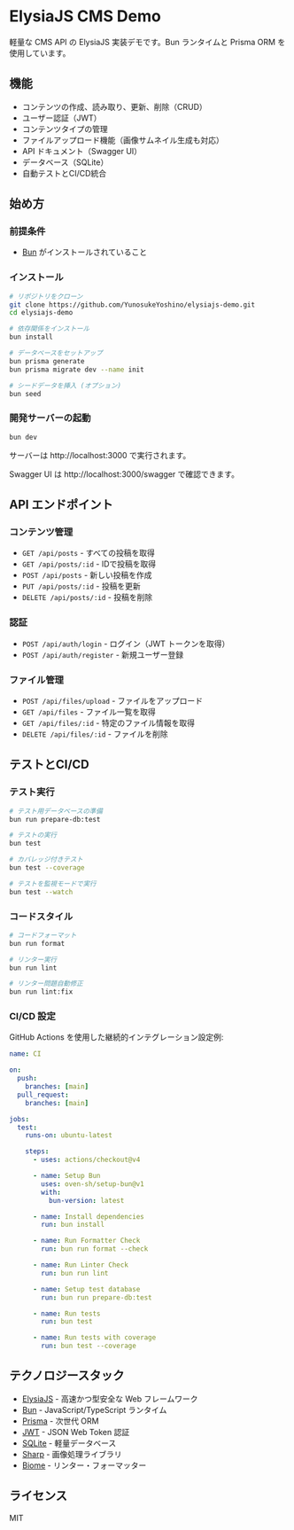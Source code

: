 # ElysiaJS CMS Demo

軽量な CMS API の ElysiaJS 実装デモです。Bun ランタイムと Prisma ORM を使用しています。

## 機能

- コンテンツの作成、読み取り、更新、削除（CRUD）
- ユーザー認証（JWT）
- コンテンツタイプの管理
- ファイルアップロード機能（画像サムネイル生成も対応）
- API ドキュメント（Swagger UI）
- データベース（SQLite）
- 自動テストとCI/CD統合

## 始め方

### 前提条件

- [Bun](https://bun.sh/) がインストールされていること

### インストール

```bash
# リポジトリをクローン
git clone https://github.com/YunosukeYoshino/elysiajs-demo.git
cd elysiajs-demo

# 依存関係をインストール
bun install

# データベースをセットアップ
bun prisma generate
bun prisma migrate dev --name init

# シードデータを挿入 (オプション)
bun seed
```

### 開発サーバーの起動

```bash
bun dev
```

サーバーは http://localhost:3000 で実行されます。

Swagger UI は http://localhost:3000/swagger で確認できます。

## API エンドポイント

### コンテンツ管理

- `GET /api/posts` - すべての投稿を取得
- `GET /api/posts/:id` - IDで投稿を取得
- `POST /api/posts` - 新しい投稿を作成
- `PUT /api/posts/:id` - 投稿を更新
- `DELETE /api/posts/:id` - 投稿を削除

### 認証

- `POST /api/auth/login` - ログイン（JWT トークンを取得）
- `POST /api/auth/register` - 新規ユーザー登録

### ファイル管理

- `POST /api/files/upload` - ファイルをアップロード
- `GET /api/files` - ファイル一覧を取得
- `GET /api/files/:id` - 特定のファイル情報を取得
- `DELETE /api/files/:id` - ファイルを削除

## テストとCI/CD

### テスト実行

```bash
# テスト用データベースの準備
bun run prepare-db:test

# テストの実行
bun test

# カバレッジ付きテスト
bun test --coverage

# テストを監視モードで実行
bun test --watch
```

### コードスタイル

```bash
# コードフォーマット
bun run format

# リンター実行
bun run lint

# リンター問題自動修正
bun run lint:fix
```

### CI/CD 設定

GitHub Actions を使用した継続的インテグレーション設定例:

```yaml
name: CI

on:
  push:
    branches: [main]
  pull_request:
    branches: [main]

jobs:
  test:
    runs-on: ubuntu-latest

    steps:
      - uses: actions/checkout@v4

      - name: Setup Bun
        uses: oven-sh/setup-bun@v1
        with:
          bun-version: latest

      - name: Install dependencies
        run: bun install

      - name: Run Formatter Check
        run: bun run format --check

      - name: Run Linter Check
        run: bun run lint

      - name: Setup test database
        run: bun run prepare-db:test

      - name: Run tests
        run: bun test

      - name: Run tests with coverage
        run: bun test --coverage
```

## テクノロジースタック

- [ElysiaJS](https://elysiajs.com/) - 高速かつ型安全な Web フレームワーク
- [Bun](https://bun.sh/) - JavaScript/TypeScript ランタイム
- [Prisma](https://www.prisma.io/) - 次世代 ORM
- [JWT](https://jwt.io/) - JSON Web Token 認証
- [SQLite](https://www.sqlite.org/) - 軽量データベース
- [Sharp](https://sharp.pixelplumbing.com/) - 画像処理ライブラリ
- [Biome](https://biomejs.dev/) - リンター・フォーマッター

## ライセンス

MIT